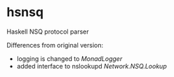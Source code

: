 hsnsq
=====

Haskell NSQ protocol parser

Differences from original version:

  * logging is changed to *MonadLogger*
  * added interface to nslookupd *Network.NSQ.Lookup*
